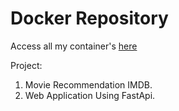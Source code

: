 # Docker Repository

Access all my container's [here](https://hub.docker.com/repositories)


Project:
  1. Movie Recommendation IMDB.
  2. Web Application Using FastApi.
